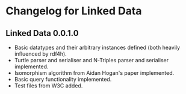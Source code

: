 # Changelog for Linked Data

## Linked Data 0.0.1.0
- Basic datatypes and their arbitrary instances defined (both heavily influenced
  by rdf4h).
- Turtle parser and serialiser and N-Triples parser and serialiser implemented.
- Isomorphism algorithm from Aidan Hogan's paper implemented.
- Basic query functionality implemented.
- Test files from W3C added.
